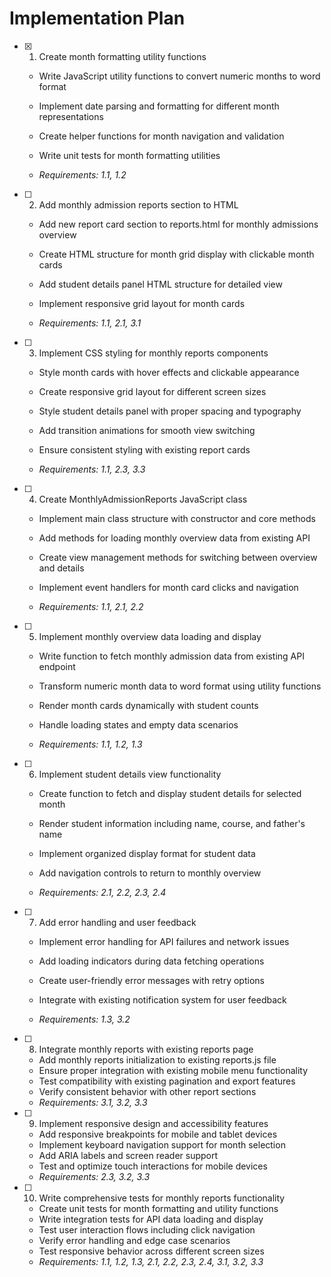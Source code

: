 # Implementation Plan

- [x] 1. Create month formatting utility functions



  - Write JavaScript utility functions to convert numeric months to word format
  - Implement date parsing and formatting for different month representations
  - Create helper functions for month navigation and validation
  - Write unit tests for month formatting utilities


  - _Requirements: 1.1, 1.2_

- [ ] 2. Add monthly admission reports section to HTML
  - Add new report card section to reports.html for monthly admissions overview
  - Create HTML structure for month grid display with clickable month cards


  - Add student details panel HTML structure for detailed view
  - Implement responsive grid layout for month cards
  - _Requirements: 1.1, 2.1, 3.1_

- [ ] 3. Implement CSS styling for monthly reports components
  - Style month cards with hover effects and clickable appearance


  - Create responsive grid layout for different screen sizes
  - Style student details panel with proper spacing and typography
  - Add transition animations for smooth view switching
  - Ensure consistent styling with existing report cards
  - _Requirements: 1.1, 2.3, 3.3_



- [ ] 4. Create MonthlyAdmissionReports JavaScript class
  - Implement main class structure with constructor and core methods
  - Add methods for loading monthly overview data from existing API
  - Create view management methods for switching between overview and details


  - Implement event handlers for month card clicks and navigation
  - _Requirements: 1.1, 2.1, 2.2_

- [ ] 5. Implement monthly overview data loading and display
  - Write function to fetch monthly admission data from existing API endpoint


  - Transform numeric month data to word format using utility functions
  - Render month cards dynamically with student counts
  - Handle loading states and empty data scenarios
  - _Requirements: 1.1, 1.2, 1.3_



- [ ] 6. Implement student details view functionality
  - Create function to fetch and display student details for selected month
  - Render student information including name, course, and father's name
  - Implement organized display format for student data
  - Add navigation controls to return to monthly overview


  - _Requirements: 2.1, 2.2, 2.3, 2.4_

- [ ] 7. Add error handling and user feedback
  - Implement error handling for API failures and network issues
  - Add loading indicators during data fetching operations



  - Create user-friendly error messages with retry options
  - Integrate with existing notification system for user feedback
  - _Requirements: 1.3, 3.2_

- [ ] 8. Integrate monthly reports with existing reports page
  - Add monthly reports initialization to existing reports.js file
  - Ensure proper integration with existing mobile menu functionality
  - Test compatibility with existing pagination and export features
  - Verify consistent behavior with other report sections
  - _Requirements: 3.1, 3.2, 3.3_

- [ ] 9. Implement responsive design and accessibility features
  - Add responsive breakpoints for mobile and tablet devices
  - Implement keyboard navigation support for month selection
  - Add ARIA labels and screen reader support
  - Test and optimize touch interactions for mobile devices
  - _Requirements: 2.3, 3.2, 3.3_

- [ ] 10. Write comprehensive tests for monthly reports functionality
  - Create unit tests for month formatting and utility functions
  - Write integration tests for API data loading and display
  - Test user interaction flows including click navigation
  - Verify error handling and edge case scenarios
  - Test responsive behavior across different screen sizes
  - _Requirements: 1.1, 1.2, 1.3, 2.1, 2.2, 2.3, 2.4, 3.1, 3.2, 3.3_